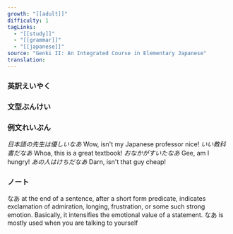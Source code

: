 ```yaml
---
growth: "[[adult]]"
difficulty: 1
tagLinks:
  - "[[study]]"
  - "[[grammar]]"
  - "[[japanese]]"
source: "Genki II: An Integrated Course in Elementary Japanese"
translation:
---
```

### 英訳えいやく	


### 文型ぶんけい


### 例文れいぶん

*日本語の先生は優しいなあ* Wow, isn't my Japanese professor nice!
*いい教科書だなあ* Whoa, this is a great textbook!
*おなかがすいたなあ* Gee, am I hungry!
*あの人はけちだなあ* Darn, isn't that guy cheap!
### ノート

なあ at the end of a sentence, after a short form predicate, indicates exclamation of admiration, longing, frustration, or some such strong emotion. Basically, it intensifies the emotional value of a statement. なあ is mostly used when you are talking to yourself